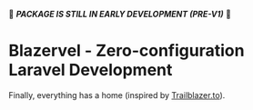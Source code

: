 🚨 ***PACKAGE IS STILL IN EARLY DEVELOPMENT (PRE-V1)*** 🚨

# Blazervel - Zero-configuration Laravel Development
Finally, everything has a home (inspired by [Trailblazer.to](https://trailblazer.to)).
